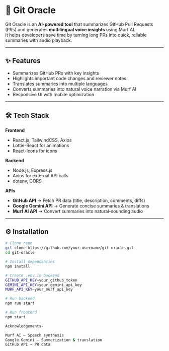 # 🔮 Git Oracle

Git Oracle is an **AI-powered tool** that summarizes GitHub Pull Requests (PRs) and generates **multilingual voice insights** using Murf AI.  
It helps developers save time by turning long PRs into quick, reliable summaries with audio playback.

---

## ✨ Features
- Summarizes GitHub PRs with key insights  
- Highlights important code changes and reviewer notes  
- Translates summaries into multiple languages  
- Converts summaries into natural voice narration via Murf AI  
- Responsive UI with mobile optimization   

---

## 🛠️ Tech Stack

**Frontend**
- React.js, TailwindCSS, Axios  
- Lottie-React for animations  
- React-Icons for icons  

**Backend**
- Node.js, Express.js  
- Axios for external API calls  
- dotenv, CORS  

**APIs**
- **GitHub API** → Fetch PR data (title, description, comments, diffs)  
- **Google Gemini API** → Generate concise summaries & translations  
- **Murf AI API** → Convert summaries into natural-sounding audio  

---


## ⚙️ Installation

```bash
# Clone repo
git clone https://github.com/your-username/git-oracle.git
cd git-oracle

# Install dependencies
npm install

# Create .env in backend
GITHUB_API_KEY=your_github_token
GEMINI_API_KEY=your_gemini_api_key
MURF_API_KEY=your_murf_api_key

# Run backend
npm run start

# Run frontend
npm start

Acknowledgements-

Murf AI – Speech synthesis
Google Gemini – Summarization & translation
GitHub API – PR data

